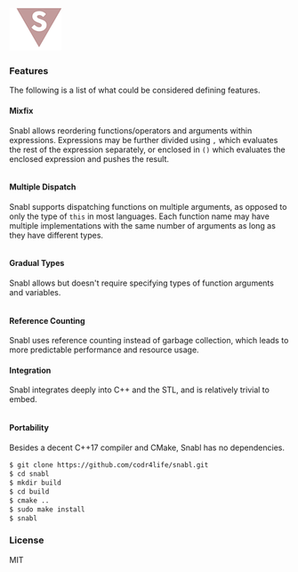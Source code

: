 ![Logo](logo.png?raw=true)

### Features
The following is a list of what could be considered defining features.

#### Mixfix
Snabl allows reordering functions/operators and arguments within expressions. Expressions may be further divided using ```,``` which evaluates the rest of the expression separately, or enclosed in ```()``` which evaluates the enclosed expression and pushes the result.

```
```

#### Multiple Dispatch
Snabl supports dispatching functions on multiple arguments, as opposed to only the type of ```this``` in most languages. Each function name may have multiple implementations with the same number of arguments as long as they have different types.

```
```

#### Gradual Types
Snabl allows but doesn't require specifying types of function arguments and variables.

```
```

#### Reference Counting
Snabl uses reference counting instead of garbage collection, which leads to more predictable performance and resource usage.

#### Integration
Snabl integrates deeply into C++ and the STL, and is relatively trivial to embed.

```
```

#### Portability
Besides a decent C++17 compiler and CMake, Snabl has no dependencies.

```
$ git clone https://github.com/codr4life/snabl.git
$ cd snabl
$ mkdir build
$ cd build
$ cmake ..
$ sudo make install
$ snabl
```

### License
MIT